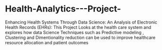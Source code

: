 # Health-Analytics---Project-
Enhancing Health Systems Through Data Science: An Analysis of Electronic Health Records (EHRs): This Project Looks at the health care system and explores how data Science Techniques such as Predictive modeling , Clustering and Dimentionality reduction can be used to improve healthcare resource allocation and patient outcomes 
